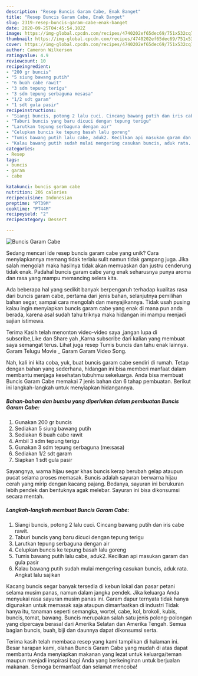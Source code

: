 ```yaml
---
description: "Resep Buncis Garam Cabe, Enak Banget"
title: "Resep Buncis Garam Cabe, Enak Banget"
slug: 2319-resep-buncis-garam-cabe-enak-banget
date: 2020-09-25T04:45:54.102Z
image: https://img-global.cpcdn.com/recipes/4740202ef65dec69/751x532cq70/buncis-garam-cabe-foto-resep-utama.jpg
thumbnail: https://img-global.cpcdn.com/recipes/4740202ef65dec69/751x532cq70/buncis-garam-cabe-foto-resep-utama.jpg
cover: https://img-global.cpcdn.com/recipes/4740202ef65dec69/751x532cq70/buncis-garam-cabe-foto-resep-utama.jpg
author: Cameron Wilkerson
ratingvalue: 4.9
reviewcount: 10
recipeingredient:
- "200 gr buncis"
- "5 siung bawang putih"
- "6 buah cabe rawit"
- "3 sdm tepung terigu"
- "3 sdm tepung serbaguna mesasa"
- "1/2 sdt garam"
- "1 sdt gula pasir"
recipeinstructions:
- "Siangi buncis, potong 2 lalu cuci. Cincang bawang putih dan iris cabe rawit."
- "Taburi buncis yang baru dicuci dengan tepung terigu"
- "Larutkan tepung serbaguna dengan air"
- "Celupkan buncis ke tepung basah lalu goreng"
- "Tumis bawang putih lalu cabe, aduk2. Kecilkan api masukan garam dan gula pasir"
- "Kalau bawang putih sudah mulai mengering casukan buncis, aduk rata. Angkat lalu sajikan"
categories:
- Resep
tags:
- buncis
- garam
- cabe

katakunci: buncis garam cabe 
nutrition: 206 calories
recipecuisine: Indonesian
preptime: "PT39M"
cooktime: "PT44M"
recipeyield: "2"
recipecategory: Dessert

---
```



![Buncis Garam Cabe](https://img-global.cpcdn.com/recipes/4740202ef65dec69/751x532cq70/buncis-garam-cabe-foto-resep-utama.jpg)

Sedang mencari ide resep buncis garam cabe yang unik? Cara menyiapkannya memang tidak terlalu sulit namun tidak gampang juga. Jika salah mengolah maka hasilnya tidak akan memuaskan dan justru cenderung tidak enak. Padahal buncis garam cabe yang enak seharusnya punya aroma dan rasa yang mampu memancing selera kita.

Ada beberapa hal yang sedikit banyak berpengaruh terhadap kualitas rasa dari buncis garam cabe, pertama dari jenis bahan, selanjutnya pemilihan bahan segar, sampai cara mengolah dan menyajikannya. Tidak usah pusing kalau ingin menyiapkan buncis garam cabe yang enak di mana pun anda berada, karena asal sudah tahu triknya maka hidangan ini mampu menjadi sajian istimewa.

Terima Kasih telah menonton video-video saya ,jangan lupa di subscribe,Like dan Share yah ,Karna subscribe dari kalian yang membuat saya semangat terus. Lihat juga resep Tumis buncis dan tahu enak lainnya. Garam Telugu Movie _ Garam Garam Video Song.


Nah, kali ini kita coba, yuk, buat buncis garam cabe sendiri di rumah. Tetap dengan bahan yang sederhana, hidangan ini bisa memberi manfaat dalam membantu menjaga kesehatan tubuhmu sekeluarga. Anda bisa membuat Buncis Garam Cabe memakai 7 jenis bahan dan 6 tahap pembuatan. Berikut ini langkah-langkah untuk menyiapkan hidangannya.

<!--inarticleads1-->

##### Bahan-bahan dan bumbu yang diperlukan dalam pembuatan Buncis Garam Cabe:

1. Gunakan 200 gr buncis
1. Sediakan 5 siung bawang putih
1. Sediakan 6 buah cabe rawit
1. Ambil 3 sdm tepung terigu
1. Gunakan 3 sdm tepung serbaguna (me:sasa)
1. Sediakan 1/2 sdt garam
1. Siapkan 1 sdt gula pasir


Sayangnya, warna hijau segar khas buncis kerap berubah gelap ataupun pucat selama proses memasak. Buncis adalah sayuran berwarna hijau cerah yang mirip dengan kacang pajang. Bedanya, sayuran ini berukuran lebih pendek dan bentuknya agak melebar. Sayuran ini bisa dikonsumsi secara mentah. 

<!--inarticleads2-->

##### Langkah-langkah membuat Buncis Garam Cabe:

1. Siangi buncis, potong 2 lalu cuci. Cincang bawang putih dan iris cabe rawit.
1. Taburi buncis yang baru dicuci dengan tepung terigu
1. Larutkan tepung serbaguna dengan air
1. Celupkan buncis ke tepung basah lalu goreng
1. Tumis bawang putih lalu cabe, aduk2. Kecilkan api masukan garam dan gula pasir
1. Kalau bawang putih sudah mulai mengering casukan buncis, aduk rata. Angkat lalu sajikan


Kacang buncis segar banyak tersedia di kebun lokal dan pasar petani selama musim panas, namun dalam jangka pendek. Jika keluarga Anda menyukai rasa sayuran musim panas ini. Garam dapur ternyata tidak hanya digunakan untuk memasak saja ataupun dimanfaatkan di industri Tidak hanya itu, tanaman seperti semangka, wortel, cabe, kol, brokoli, kubis, buncis, tomat, bawang. Buncis merupakan salah satu jenis polong-polongan yang dipercaya berasal dari Amerika Selatan dan Amerika Tengah. Semua bagian buncis, buah, biji dan daunnya dapat dikonsumsi serta. 

Terima kasih telah membaca resep yang kami tampilkan di halaman ini. Besar harapan kami, olahan Buncis Garam Cabe yang mudah di atas dapat membantu Anda menyiapkan makanan yang lezat untuk keluarga/teman maupun menjadi inspirasi bagi Anda yang berkeinginan untuk berjualan makanan. Semoga bermanfaat dan selamat mencoba!
